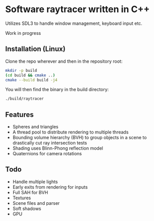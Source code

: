# Software raytracer written in C++
Utilizes SDL3 to handle window management, keyboard input etc.

Work in progress

## Installation (Linux)
Clone the repo wherever and then in the repository root:
```bash
mkdir -p build
(cd build && cmake ..)
cmake --build build -j4
```
You will then find the binary in the build directory:
```bash
./build/raytracer
```

## Features

- Spheres and triangles
- A thread pool to distribute rendering to multiple threads
- Bounding volume hierarchy (BVH) to group objects in a scene to drastically cut ray intersection tests
- Shading uses Blinn-Phong reflection model
- Quaternions for camera rotations

## Todo

- Handle multiple lights
- Early exits from rendering for inputs
- Full SAH for BVH
- Textures
- Scene files and parser
- Soft shadows
- GPU
